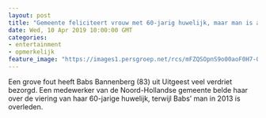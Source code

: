 ```yaml
---
layout: post
title: "Gemeente feliciteert vrouw met 60-jarig huwelijk, maar man is al zes jaar dood"
date: Wed, 10 Apr 2019 10:00:00 GMT
categories: 
- entertainment 
- opmerkelijk 
feature_image: "https://images1.persgroep.net/rcs/mFZQSOpnS9o00aoF0H7-0tVdYT4/diocontent/145228860/_fitwidth/400/?appId=21791a8992982cd8da851550a453bd7f&quality=0.7"
---
```


Een grove fout heeft Babs Bannenberg (83) uit Uitgeest veel verdriet bezorgd. Een medewerker van de Noord-Hollandse gemeente belde haar over de viering van haar 60-jarige huwelijk, terwijl Babs’ man in 2013 is overleden.
